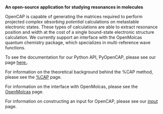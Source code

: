 __An open-source application for studying resonances in molecules__

OpenCAP is capable of generating the matrices required to perform projected *complex absorbing potential* calculations on metastable electronic states. These types of calculations are able to extract resonance position and width at the cost of a single bound-state electronic structure calculation.  We currently support an interface with the OpenMolcas quantum chemistry package, which specializes in multi-reference wave functions.

To see the documentation for our Python API, PyOpenCAP, please see our page <a href="https://gayverjropencap.readthedocs.io/en/latest/">here.</a>.

For information on the theoretical background behind the %CAP method, please see the <a href="autotoc_md3.html">%CAP</a> page.

For information on the interface with OpenMolcas, please see the <a href="autotoc_md16.html">OpenMolcas</a> page.

For information on constructing an input for OpenCAP, please see our <a href="md_input.html">input </a> page.

